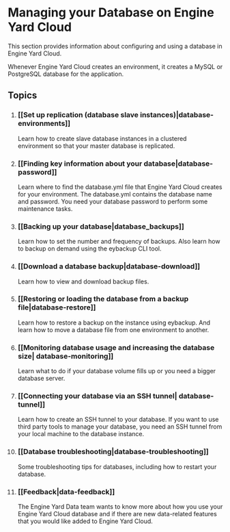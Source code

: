 # Managing your Database on Engine Yard Cloud

This section provides information about configuring and using a database in Engine Yard Cloud.

Whenever Engine Yard Cloud creates an environment, it creates a MySQL or PostgreSQL database for the application. 

## Topics

1. ### [[Set up replication (database slave instances)|database-environments]]

    Learn how to create slave database instances in a clustered environment so that your master database is replicated. 

2. ### [[Finding key information about your database|database-password]]  

    Learn where to find the database.yml file that Engine Yard Cloud creates for your environment. The database.yml contains the database name and password. You need your database password to perform some maintenance tasks.

3. ### [[Backing up your database|database_backups]]

    Learn how to set the number and frequency of backups. Also learn how to backup on demand using the eybackup CLI tool. 

4. ### [[Download a database backup|database-download]] 

    Learn how to view and download backup files.

5. ### [[Restoring or loading the database from a backup file|database-restore]]

    Learn how to restore a backup on the instance using eybackup. And learn how to move a database file from one environment to another.

6. ### [[Monitoring database usage and increasing the database size| database-monitoring]]

    Learn what to do if your database volume fills up or you need a bigger database server.

7. ### [[Connecting your database via an SSH tunnel| database-tunnel]]

    Learn how to create an SSH tunnel to your database. If you want to use third party tools to manage your database, you need an SSH tunnel from your local machine to the database instance.

<!-- 8. ### [[Configure a MySQL database|database-mysql-configure]]

    Learn how to configure the MySQL Server(?) or Instance(?) or Database(?) using Chef recipes(?). 

9. 	### [[Configure a PostgreSQL database|database-pg-configure]]

    Learn how to configure the PostgreSQL Server(?) or Instance(?) or Database(?) using Chef recipes(?). -->
	
10. ### [[Database troubleshooting|database-troubleshooting]]

    Some troubleshooting tips for databases, including how to restart your database.

11. ### [[Feedback|data-feedback]]

    The Engine Yard Data team wants to know more about how you use your Engine Yard Cloud database and if there are new data-related features that you would like added to Engine Yard Cloud.